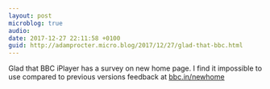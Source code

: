 ```yaml
---
layout: post
microblog: true
audio: 
date: 2017-12-27 22:11:58 +0100
guid: http://adamprocter.micro.blog/2017/12/27/glad-that-bbc.html
---
```

Glad that BBC iPlayer has a survey on new home page. I find it impossible to use compared to previous versions feedback at [bbc.in/newhome](http://bbc.in/newhome) 

